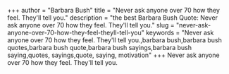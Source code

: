 +++
author = "Barbara Bush"
title = "Never ask anyone over 70 how they feel. They'll tell you."
description = "the best Barbara Bush Quote: Never ask anyone over 70 how they feel. They'll tell you."
slug = "never-ask-anyone-over-70-how-they-feel-theyll-tell-you"
keywords = "Never ask anyone over 70 how they feel. They'll tell you.,barbara bush,barbara bush quotes,barbara bush quote,barbara bush sayings,barbara bush saying,quotes, sayings,quote, saying, motivation"
+++
Never ask anyone over 70 how they feel. They'll tell you.

